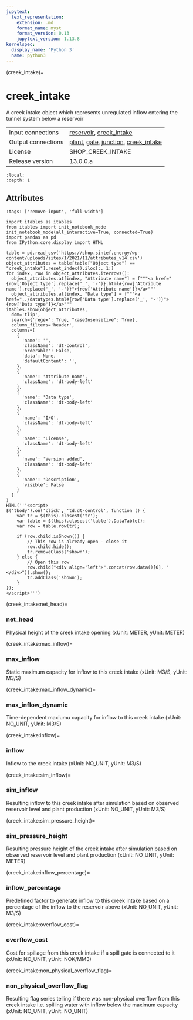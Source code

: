 ```yaml
---
jupytext:
  text_representation:
    extension: .md
    format_name: myst
    format_version: 0.13
    jupytext_version: 1.13.8
kernelspec:
  display_name: 'Python 3'
  name: python3
---
```


(creek_intake)=
# creek_intake
A creek intake object which represents unregulated inflow entering the tunnel system below a reservoir

|   |   |
|---|---|
|Input connections|<a href="reservoir.html">reservoir</a>, <a href="creek_intake.html">creek_intake</a>|
|Output connections|<a href="plant.html">plant</a>, <a href="gate.html">gate</a>, <a href="junction.html">junction</a>, <a href="creek_intake.html">creek_intake</a>|
|License|SHOP_CREEK_INTAKE|
|Release version|13.0.0.a|

```{contents}
:local:
:depth: 1
```







## Attributes
```{code-cell} ipython3
:tags: ['remove-input', 'full-width']

import itables as itables
from itables import init_notebook_mode
init_notebook_mode(all_interactive=True, connected=True)
import pandas as pd
from IPython.core.display import HTML

table = pd.read_csv('https://shop.sintef.energy/wp-content/uploads/sites/1/2021/11/attributes_v14.csv')
object_attributes = table[table["Object type"] == "creek_intake"].reset_index().iloc[:, 1:]
for index, row in object_attributes.iterrows():
  object_attributes.at[index, "Attribute name"] = f"""<a href="{row['Object type'].replace('_', '-')}.html#{row['Attribute name'].replace('_', '-')}">{row['Attribute name']}</a>"""
  object_attributes.at[index, "Data type"] = f"""<a href="../datatypes.html#{row['Data type'].replace('_', '-')}">{row['Data type']}</a>"""
itables.show(object_attributes,
  dom='tlip',
  search={'regex': True, "caseInsensitive": True},
  column_filters='header',
  columns=[
    {
      'name': '',
      'className': 'dt-control',
      'orderable': False,
      'data': None,
      'defaultContent': '',
    },
    {
      'name': 'Attribute name',
      'className': 'dt-body-left'
    },
    {
      'name': 'Data type',
      'className': 'dt-body-left'
    },
    {
      'name': 'I/O',
      'className': 'dt-body-left'
    },
    {
      'name': 'License',
      'className': 'dt-body-left'
    },
    {
      'name': 'Version added',
      'className': 'dt-body-left'
    },
    {
      'name': 'Description',
      'visible': False
    }
  ]
)
HTML('''<script>
$('tbody').on('click', 'td.dt-control', function () {
    var tr = $(this).closest('tr');
    var table = $(this).closest('table').DataTable();
    var row = table.row(tr);

    if (row.child.isShown()) {
        // This row is already open - close it
        row.child.hide();
        tr.removeClass('shown');
    } else {
        // Open this row
        row.child("<div align='left'>".concat(row.data()[6], "</div>")).show();
        tr.addClass('shown');
    }
});
</script>''')
```

(creek_intake:net_head)=
### net_head
Physical height of the creek intake opening (xUnit: METER, yUnit: METER)


(creek_intake:max_inflow)=
### max_inflow
Static maximum capacity for inflow to this creek intake (xUnit: M3/S, yUnit: M3/S)


(creek_intake:max_inflow_dynamic)=
### max_inflow_dynamic
Time-dependent maxiumu capacity for inflow to this creek intake (xUnit: NO_UNIT, yUnit: M3/S)


(creek_intake:inflow)=
### inflow
Inflow to the creek intake (xUnit: NO_UNIT, yUnit: M3/S)


(creek_intake:sim_inflow)=
### sim_inflow
Resulting inflow to this creek intake after simulation based on observed reservoir level and plant production (xUnit: NO_UNIT, yUnit: M3/S)


(creek_intake:sim_pressure_height)=
### sim_pressure_height
Resulting pressure height of the creek intake after simulation based on observed reservoir level and plant production (xUnit: NO_UNIT, yUnit: METER)


(creek_intake:inflow_percentage)=
### inflow_percentage
Predefined factor to generate inflow to this creek intake based on a percentage of the inflow to the reservoir above (xUnit: NO_UNIT, yUnit: M3/S)


(creek_intake:overflow_cost)=
### overflow_cost
Cost for spillage from this creek intake if a spill gate is connected to it (xUnit: NO_UNIT, yUnit: NOK/MM3)


(creek_intake:non_physical_overflow_flag)=
### non_physical_overflow_flag
Resulting flag series telling if there was non-physical overflow from this creek intake i.e. spilling water with inflow below the maximum capacity (xUnit: NO_UNIT, yUnit: NO_UNIT)


